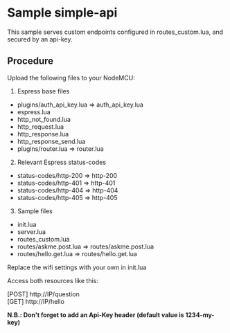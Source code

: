 # Sample simple-api

This sample serves custom endpoints configured in routes_custom.lua, and secured by an api-key.


## Procedure
Upload the following files to your NodeMCU:

1. Espress base files
 * plugins/auth_api_key.lua => auth_api_key.lua
 * espress.lua  
 * http_not_found.lua  
 * http_request.lua  
 * http_response.lua  
 * http_response_send.lua  
 * plugins/router.lua => router.lua
 
2. Relevant Espress status-codes
 * status-codes/http-200 => http-200
 * status-codes/http-401 => http-401
 * status-codes/http-404 => http-404
 * status-codes/http-405 => http-405

3. Sample files
 * init.lua  
 * server.lua  
 * routes_custom.lua  
 * routes/askme.post.lua  => routes/askme.post.lua
 * routes/hello.get.lua  => routes/hello.get.lua
 
Replace the wifi settings with your own in init.lua

Access both resources like this:  

[POST] http://IP/question  
[GET] http://IP/hello 

**N.B.: Don't forget to add an Api-Key header (default value is 1234-my-key)**